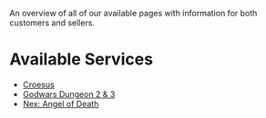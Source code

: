 An overview of all of our available pages with information for both customers and sellers.


# Available Services
- [Croesus](Croesus)
- [Godwars Dungeon 2 & 3](Godwars-Dungeon-2-&-3)
- [Nex: Angel of Death](/Nex:-Angel-of-Death)
